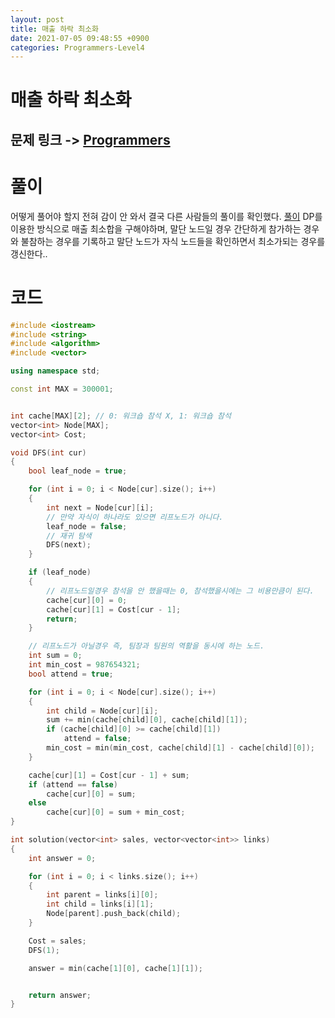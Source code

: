 ```yaml
---
layout: post
title: 매출 하락 최소화
date: 2021-07-05 09:48:55 +0900
categories: Programmers-Level4
---
```


# 매출 하락 최소화
## 문제 링크 -> [Programmers](https://programmers.co.kr/learn/courses/30/lessons/72416)

# 풀이
어떻게 풀어야 할지 전혀 감이 안 와서 결국 다른 사람들의 풀이를 확인했다.
[풀이](https://yabmoons.tistory.com/625) DP를 이용한 방식으로 매출 최소합을 구해야하며, 말단 노드일 경우 간단하게 참가하는 경우와 불참하는 경우를 기록하고 말단 노드가 자식 노드들을 확인하면서 최소가되는 경우를 갱신한다..

# 코드
```C++
#include <iostream>
#include <string>
#include <algorithm>
#include <vector>

using namespace std;

const int MAX = 300001;


int cache[MAX][2]; // 0: 워크숍 참석 X, 1: 워크숍 참석
vector<int> Node[MAX];
vector<int> Cost;

void DFS(int cur)
{
    bool leaf_node = true;

    for (int i = 0; i < Node[cur].size(); i++)
    {
        int next = Node[cur][i];
        // 만약 자식이 하나라도 있으면 리프노드가 아니다.
        leaf_node = false;
        // 재귀 탐색
        DFS(next);
    }

    if (leaf_node)
    {
        // 리프노드일경우 참석을 안 했을때는 0, 참석했을시에는 그 비용만큼이 된다.
        cache[cur][0] = 0;
        cache[cur][1] = Cost[cur - 1];
        return;
    }

    // 리프노드가 아닐경우 즉, 팀장과 팀원의 역활을 동시에 하는 노드.
    int sum = 0;
    int min_cost = 987654321;
    bool attend = true;

    for (int i = 0; i < Node[cur].size(); i++)
    {
        int child = Node[cur][i];
        sum += min(cache[child][0], cache[child][1]);
        if (cache[child][0] >= cache[child][1])
            attend = false;
        min_cost = min(min_cost, cache[child][1] - cache[child][0]);
    }

    cache[cur][1] = Cost[cur - 1] + sum;
    if (attend == false)
        cache[cur][0] = sum;
    else
        cache[cur][0] = sum + min_cost;
}

int solution(vector<int> sales, vector<vector<int>> links) 
{
    int answer = 0;

    for (int i = 0; i < links.size(); i++)
    {
        int parent = links[i][0];
        int child = links[i][1];
        Node[parent].push_back(child);
    }

    Cost = sales;
    DFS(1);

    answer = min(cache[1][0], cache[1][1]);


    return answer;
}
```
